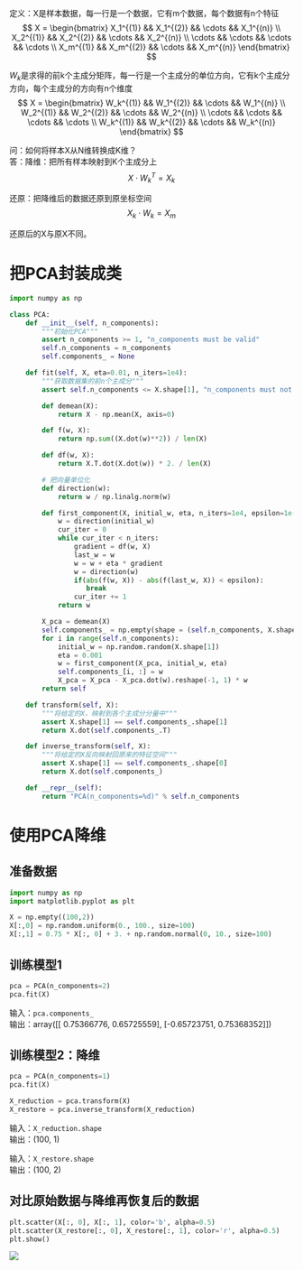 定义：X是样本数据，每一行是一个数据，它有m个数据，每个数据有n个特征    
$$
X = 
\begin{bmatrix}
X_1^{(1)} && X_1^{(2)} && \cdots && X_1^{(n)}   \\
X_2^{(1)} && X_2^{(2)} && \cdots && X_2^{(n)}   \\
\cdots && \cdots && \cdots && \cdots \\
X_m^{(1)} && X_m^{(2)} && \cdots && X_m^{(n)}
\end{bmatrix}
$$

$W_k$是求得的前k个主成分矩阵，每一行是一个主成分的单位方向，它有k个主成分方向，每个主成分的方向有n个维度  
$$
X = 
\begin{bmatrix}
W_k^{(1)} && W_1^{(2)} && \cdots && W_1^{(n)}   \\
W_2^{(1)} && W_2^{(2)} && \cdots && W_2^{(n)}   \\
\cdots && \cdots && \cdots && \cdots \\
W_k^{(1)} && W_k^{(2)} && \cdots && W_k^{(n)}
\end{bmatrix}
$$

问：如何将样本X从N维转换成K维？  
答：降维：把所有样本映射到K个主成分上   
$$
X \cdot W_k^T = X_k
$$

还原：把降维后的数据还原到原坐标空间  
$$
X_k \cdot W_k = X_m
$$

还原后的X与原X不同。

# 把PCA封装成类

```python
import numpy as np

class PCA:
    def __init__(self, n_components):
        """初始化PCA"""
        assert n_components >= 1, "n_components must be valid"
        self.n_components = n_components
        self.components_ = None

    def fit(self, X, eta=0.01, n_iters=1e4):
        """获取数据集的前n个主成分"""
        assert self.n_components <= X.shape[1], "n_components must not be greater than the feature number of X"

        def demean(X):
            return X - np.mean(X, axis=0)

        def f(w, X):
            return np.sum((X.dot(w)**2)) / len(X)

        def df(w, X):
            return X.T.dot(X.dot(w)) * 2. / len(X)

        # 把向量单位化
        def direction(w):
            return w / np.linalg.norm(w)

        def first_component(X, initial_w, eta, n_iters=1e4, epsilon=1e-8):
            w = direction(initial_w)
            cur_iter = 0
            while cur_iter < n_iters:
                gradient = df(w, X)
                last_w = w
                w = w + eta * gradient
                w = direction(w)
                if(abs(f(w, X)) - abs(f(last_w, X)) < epsilon):
                   break
                cur_iter += 1
            return w

        X_pca = demean(X)
        self.components_ = np.empty(shape = (self.n_components, X.shape[1]))
        for i in range(self.n_components):
            initial_w = np.random.random(X.shape[1])
            eta = 0.001
            w = first_component(X_pca, initial_w, eta)
            self.components_[i, :] = w
            X_pca = X_pca - X_pca.dot(w).reshape(-1, 1) * w
        return self

    def transform(self, X):
        """将给定的X，映射到各个主成分分量中"""
        assert X.shape[1] == self.components_.shape[1]
        return X.dot(self.components_.T)

    def inverse_transform(self, X):
        """将给定的X反向映射回原来的特征空间"""
        assert X.shape[1] == self.components_.shape[0]
        return X.dot(self.components_)

    def __repr__(self):
        return "PCA(n_components=%d)" % self.n_components
```

# 使用PCA降维

## 准备数据

```python
import numpy as np
import matplotlib.pyplot as plt

X = np.empty((100,2))
X[:,0] = np.random.uniform(0., 100., size=100)
X[:,1] = 0.75 * X[:, 0] + 3. + np.random.normal(0, 10., size=100)
```

## 训练模型1

```python
pca = PCA(n_components=2)
pca.fit(X)
```

输入：`pca.components_`   
输出：array([[ 0.75366776,  0.65725559], [-0.65723751,  0.75368352]])

## 训练模型2：降维

```python
pca = PCA(n_components=1)
pca.fit(X)

X_reduction = pca.transform(X)
X_restore = pca.inverse_transform(X_reduction)
```

输入：`X_reduction.shape`  
输出：(100, 1)  

输入：`X_restore.shape`  
输出：(100, 2)  

## 对比原始数据与降维再恢复后的数据

```python
plt.scatter(X[:, 0], X[:, 1], color='b', alpha=0.5)
plt.scatter(X_restore[:, 0], X_restore[:, 1], color='r', alpha=0.5)
plt.show()
```

![](http://windmissing.github.io/images/2019/111.png)
